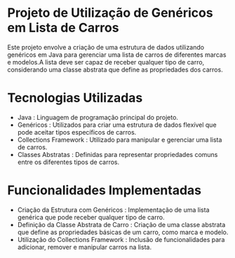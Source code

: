 # Projeto de Utilização de Genéricos em Lista de Carros
Este projeto envolve a criação de uma estrutura de dados utilizando genéricos em Java para gerenciar uma lista de carros de diferentes marcas e modelos.A lista deve ser capaz de receber qualquer tipo de carro, considerando uma classe abstrata que define as propriedades dos carros.

# Tecnologias Utilizadas
* Java : Linguagem de programação principal do projeto.
* Genéricos : Utilizados para criar uma estrutura de dados flexível que pode aceitar tipos específicos de carros.
* Collections Framework : Utilizado para manipular e gerenciar uma lista de carros.
* Classes Abstratas : Definidas para representar propriedades comuns entre os diferentes tipos de carros.

# Funcionalidades Implementadas
* Criação da Estrutura com Genéricos : Implementação de uma lista genérica que pode receber qualquer tipo de carro.
* Definição da Classe Abstrata de Carro : Criação de uma classe abstrata que define as propriedades básicas de um carro, como marca e modelo.
* Utilização do Collections Framework : Inclusão de funcionalidades para adicionar, remover e manipular carros na lista.
